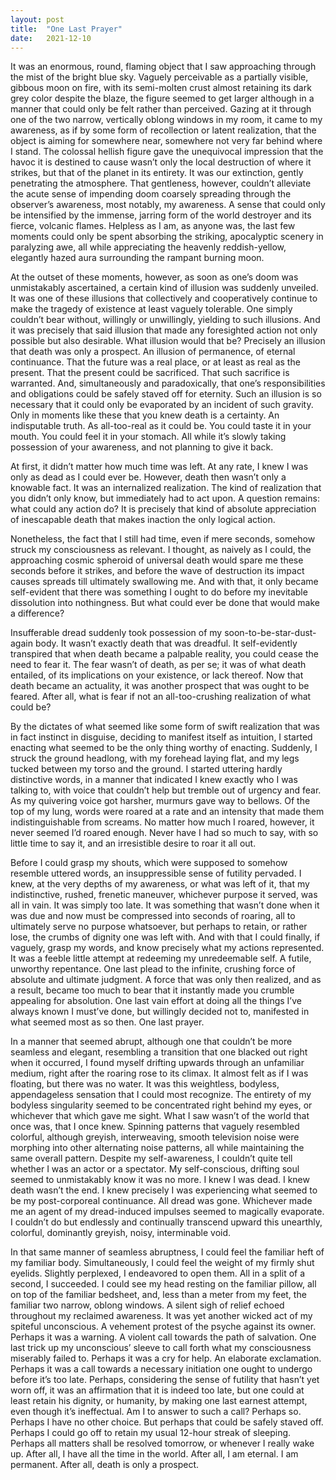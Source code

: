 ```yaml
---
layout: post
title:  "One Last Prayer"
date:   2021-12-10
---
```


It was an enormous, round, flaming object that I saw approaching through the mist of the bright blue sky. Vaguely perceivable as a partially visible, gibbous moon on
fire, with its semi-molten crust almost retaining its dark grey color despite the blaze, the figure seemed to get larger although in a manner that could only be
felt rather than perceived. Gazing at it through one of the two narrow, vertically oblong windows in my room, it came to my awareness, as if by some form of
recollection or latent realization, that the object is aiming for somewhere near, somewhere not very far behind where I stand. The colossal hellish figure gave
the unequivocal impression that the havoc it is destined to cause wasn’t only the local destruction of where it strikes, but that of the planet in its entirety.
It was our extinction, gently penetrating the atmosphere. That gentleness, however, couldn’t alleviate the acute sense of impending doom coarsely spreading through
the observer’s awareness, most notably, my awareness. A sense that could only be intensified by the immense, jarring form of the world destroyer and its fierce,
volcanic flames. Helpless as I am, as anyone was, the last few moments could only be spent absorbing the striking, apocalyptic scenery in paralyzing awe, all while
appreciating the heavenly reddish-yellow, elegantly hazed aura surrounding the rampant burning moon.

At the outset of these moments, however, as soon as one’s doom was unmistakably ascertained, a certain kind of illusion was suddenly unveiled. It was one of these
illusions that collectively and cooperatively continue to make the tragedy of existence at least vaguely tolerable. One simply couldn’t bear without, willingly or
unwillingly, yielding to such illusions. And it was precisely that said illusion that made any foresighted action not only possible but also desirable. 
What illusion would that be? Precisely an illusion that death was only a prospect. An illusion of permanence, of eternal continuance. That the future was a real place,
or at least as real as the present. That the present could be sacrificed. That such sacrifice is warranted. And, simultaneously and paradoxically, that one’s 
responsibilities and obligations could be safely staved off for eternity. Such an illusion is so necessary that it could only be evaporated by an incident of such gravity.
Only in moments like these that you knew death is a certainty. An indisputable truth. As all-too-real as it could be. You could taste it in your mouth. You could feel it in
your stomach. All  while it’s slowly taking possession of your awareness, and not planning to give it back.

At first, it didn’t matter how much time was left. At any rate, I knew I was only as dead as I could ever be. However, death then wasn’t only a knowable fact. It was
an internalized realization. The kind of realization that you didn’t only know, but immediately had to act upon. A question remains: what could any action do? It is
precisely that kind of absolute appreciation of inescapable death that makes inaction the only logical action.

Nonetheless, the fact that I still had time, even if mere seconds, somehow struck my consciousness as relevant. I thought, as naively as I could, the approaching
cosmic spheroid of universal death would spare me these seconds before it strikes, and before the wave of destruction its impact causes spreads till ultimately
swallowing me. And with that, it only became self-evident that there was something I ought to do before my inevitable dissolution into nothingness. But what could
ever be done that would make a difference?

Insufferable dread suddenly took possession of my soon-to-be-star-dust-again body. It wasn’t exactly death that was dreadful. It self-evidently transpired that
when death became a palpable reality, you could cease the need to fear it. The fear wasn’t of death, as per se; it was of what death entailed, of its implications
on your existence, or lack thereof. Now that death became an actuality, it was another prospect that was ought to be feared. After all, what is fear if not an
all-too-crushing realization of what could be?

By the dictates of what seemed like some form of swift realization that was in fact instinct in disguise, deciding to manifest itself as intuition, I started
enacting what seemed to be the only thing worthy of enacting. Suddenly, I struck the ground headlong, with my forehead laying flat, and my legs tucked between
my torso and the ground. I started uttering hardly distinctive words, in a manner that indicated I knew exactly who I was talking to, with voice that couldn’t
help but tremble out of urgency and fear. As my quivering voice got harsher, murmurs gave way to bellows. Of the top of my lung, words were roared at a rate and
an intensity that made them indistinguishable from screams. No matter how much I roared, however, it never seemed I’d roared enough. Never have I had so much to say,
with so little time to say it, and an irresistible desire to roar it all out.

Before I could grasp my shouts, which were supposed to somehow resemble uttered words, an insuppressible sense of futility pervaded. I knew, at the very depths of
my awareness, or what was left of it, that my indistinctive, rushed, frenetic maneuver, whichever purpose it served, was all in vain. It was simply too late. It
was something that wasn’t done when it was due and now must be compressed into seconds of roaring, all to ultimately serve no purpose whatsoever, but
perhaps to retain, or rather lose, the crumbs of dignity one was left with. And with that I could finally, if vaguely, grasp my words, and know precisely what my
actions represented. It was a feeble little attempt at redeeming my unredeemable self. A futile, unworthy repentance. One last plead to the infinite, crushing force
of absolute and ultimate judgment. A force that was only then realized, and as a result, became too much to bear that it instantly made you crumble appealing for
absolution. One last vain effort at doing all the things I’ve always known I must’ve done, but willingly decided not to, manifested in what seemed most as so then.
One last prayer.

In a manner that seemed abrupt, although one that couldn’t be more seamless and elegant, resembling a transition that one blacked out right when it occurred,
I found myself drifting upwards through an unfamiliar medium, right after the roaring rose to its climax. It almost felt as if I was floating, but there was no water.
It was this weightless, bodyless, appendageless sensation that I could most recognize. The entirety of my bodyless singularity seemed to be concentrated right
behind my eyes, or whichever that which gave me sight. What I saw wasn’t of the world that once was, that I once knew. Spinning patterns that vaguely resembled
colorful, although greyish, interweaving, smooth television noise were morphing into other alternating noise patterns, all while maintaining the same overall pattern.
Despite my self-awareness, I couldn’t quite tell whether I was an actor or a spectator. My self-conscious, drifting soul seemed to unmistakably know it was no more.
I knew I was dead. I knew death wasn’t the end. I knew precisely I was experiencing what seemed to be my post-corporeal continuance. All dread was gone. Whichever
made me an agent of my dread-induced impulses seemed to magically evaporate. I couldn’t do but endlessly and continually transcend upward this unearthly, colorful,
dominantly greyish, noisy, interminable void. 

In that same manner of seamless abruptness, I could feel the familiar heft of my familiar body. Simultaneously, I could feel the weight of my firmly shut eyelids.
Slightly perplexed, I endeavored to open them. All in a split of a second, I succeeded. I could see my head resting on the familiar pillow, all on top of the
familiar bedsheet, and, less than a meter from my feet, the familiar two narrow, oblong windows. A silent sigh of relief echoed throughout my reclaimed awareness.
It was yet another wicked act of my spiteful unconscious. A vehement protest of the psyche against its owner. Perhaps it was a warning. A violent call towards the
path of salvation. One last trick up my unconscious’ sleeve to call forth what my consciousness miserably failed to. Perhaps it was a cry for help. An elaborate
exclamation. Perhaps it was a call towards a necessary initiation one ought to undergo before it’s too late. Perhaps, considering the sense of futility that hasn’t
yet worn off, it was an affirmation that it is indeed too late, but one could at least retain his dignity, or humanity, by making one last earnest attempt, even
though it’s ineffectual. Am I to answer to such a call? Perhaps so. Perhaps I have no other choice. But perhaps that could be safely staved off.
Perhaps I could go off to retain my usual 12-hour streak of sleeping. Perhaps all matters shall be resolved tomorrow, or whenever I really wake up. After all,
I have all the time in the world. After all, I am eternal. I am permanent. After all, death is only a prospect.

